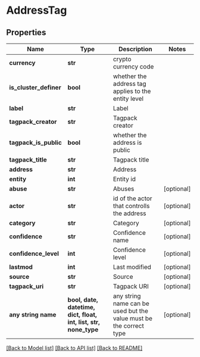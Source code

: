 # AddressTag


## Properties
Name | Type | Description | Notes
------------ | ------------- | ------------- | -------------
**currency** | **str** | crypto currency code | 
**is_cluster_definer** | **bool** | whether the address tag applies to the entity level | 
**label** | **str** | Label | 
**tagpack_creator** | **str** | Tagpack creator | 
**tagpack_is_public** | **bool** | whether the address is public | 
**tagpack_title** | **str** | Tagpack title | 
**address** | **str** | Address | 
**entity** | **int** | Entity id | 
**abuse** | **str** | Abuses | [optional] 
**actor** | **str** | id of the actor that controlls the address | [optional] 
**category** | **str** | Category | [optional] 
**confidence** | **str** | Confidence name | [optional] 
**confidence_level** | **int** | Confidence level | [optional] 
**lastmod** | **int** | Last modified | [optional] 
**source** | **str** | Source | [optional] 
**tagpack_uri** | **str** | Tagpack URI | [optional] 
**any string name** | **bool, date, datetime, dict, float, int, list, str, none_type** | any string name can be used but the value must be the correct type | [optional]

[[Back to Model list]](../README.md#documentation-for-models) [[Back to API list]](../README.md#documentation-for-api-endpoints) [[Back to README]](../README.md)


